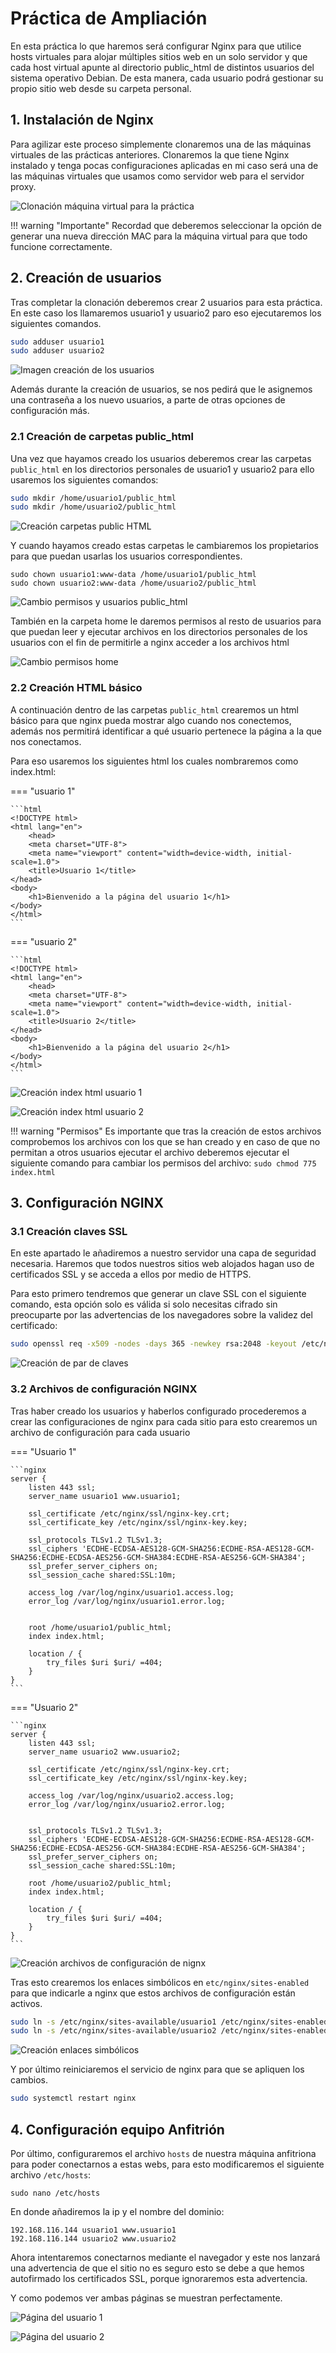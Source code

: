 # **Práctica de Ampliación**

En esta práctica lo que haremos será configurar Nginx para que utilice hosts virtuales para alojar
múltiples sitios web en un solo servidor y que cada host virtual apunte al directorio public_html
de distintos usuarios del sistema operativo Debian. De esta manera, cada usuario podrá gestionar 
su propio sitio web desde su carpeta personal.

## **1. Instalación de Nginx**

Para agilizar este proceso simplemente clonaremos una de las máquinas virtuales de las prácticas anteriores.
Clonaremos la que tiene Nginx instalado y tenga pocas configuraciones aplicadas en mi caso será una de las máquinas virtuales
que usamos como servidor web para el servidor proxy.


![Clonación máquina virtual para la práctica](../../assets/images/Practica3.4/clonacion.png)

!!! warning "Importante"
    Recordad que deberemos seleccionar la opción de generar una nueva dirección MAC para la máquina virtual
    para que todo funcione correctamente.

## **2. Creación de usuarios**

Tras completar la clonación deberemos crear 2 usuarios para esta práctica. En este caso los llamaremos usuario1 y usuario2 paro eso
ejecutaremos los siguientes comandos.

```bash
sudo adduser usuario1
sudo adduser usuario2
```

![Imagen creación de los usuarios](../../assets/images/Practica3.4/creacion_usuarios.png)

Además durante la creación de usuarios, se nos pedirá que le asignemos una contraseña a los nuevo usuarios, a parte de otras opciones
de configuración más.

### **2.1 Creación de carpetas public_html**

Una vez que hayamos creado los usuarios deberemos crear las carpetas `public_html` en los directorios personales de usuario1 y usuario2
para ello usaremos los siguientes comandos:

```bash
sudo mkdir /home/usuario1/public_html
sudo mkdir /home/usuario2/public_html
```

![Creación carpetas public HTML](../../assets/images/Practica3.4/creacion-public.png)


Y cuando hayamos creado estas carpetas le cambiaremos los propietarios para que puedan usarlas los usuarios correspondientes.

```
sudo chown usuario1:www-data /home/usuario1/public_html
sudo chown usuario2:www-data /home/usuario2/public_html
```

![Cambio permisos y usuarios public_html](../../assets/images/Practica3.4/chown-public.png)

También en la carpeta home le daremos permisos al resto de usuarios para que puedan leer y ejecutar archivos en los directorios 
personales de los usuarios con el fin de permitirle a nginx acceder a los archivos html

![Cambio permisos home](../../assets/images/Practica3.4/Cambio-permisos-home.png)

### **2.2 Creación HTML básico**

A continuación dentro de las carpetas `public_html` crearemos un html básico para que nginx pueda mostrar
algo cuando nos conectemos, además nos permitirá identificar a qué usuario pertenece la página a la que nos conectamos.

Para eso usaremos los siguientes html los cuales nombraremos como index.html:


=== "usuario 1"

    ```html
    <!DOCTYPE html>
    <html lang="en">
        <head>
        <meta charset="UTF-8">
        <meta name="viewport" content="width=device-width, initial-scale=1.0">
        <title>Usuario 1</title>
    </head>
    <body>
        <h1>Bienvenido a la página del usuario 1</h1>
    </body>
    </html>
    ```

=== "usuario 2"

    ```html
    <!DOCTYPE html>
    <html lang="en">
        <head>
        <meta charset="UTF-8">
        <meta name="viewport" content="width=device-width, initial-scale=1.0">
        <title>Usuario 2</title>
    </head>
    <body>
        <h1>Bienvenido a la página del usuario 2</h1>
    </body>
    </html>
    ```

![Creación index html usuario 1](../../assets/images/Practica3.4/creacion-html1.png)

![Creación index html usuario 2](../../assets/images/Practica3.4/creacion-html2.png)

!!! warning "Permisos"
    Es importante que tras la creación de estos archivos comprobemos los archivos con los que se han creado
    y en caso de que no permitan a otros usuarios ejecutar el archivo deberemos ejecutar el siguiente comando
    para cambiar los permisos del archivo:
    ```
    sudo chmod 775 index.html
    ```

## **3. Configuración NGINX**

### **3.1 Creación claves SSL**

En este apartado le añadiremos a nuestro servidor una capa de seguridad necesaria. Haremos que todos nuestros sitios web alojados hagan uso de certificados SSL y se acceda a ellos por medio de HTTPS.

Para esto primero tendremos que generar un clave SSL con el siguiente comando, esta opción solo es válida si solo necesitas cifrado sin preocuparte por las advertencias de los navegadores sobre la validez del certificado:

```bash
sudo openssl req -x509 -nodes -days 365 -newkey rsa:2048 -keyout /etc/nginx/ssl/nginx-key.key -out /etc/nginx/ssl/nginx-key.crt
```

![Creación de par de claves](../../assets/images/Practica3.4/par-de-claves.png)

### **3.2 Archivos de configuración NGINX**

Tras haber creado los usuarios y haberlos configurado procederemos a crear las configuraciones de nginx para cada sitio para esto 
crearemos un archivo de configuración para cada usuario

=== "Usuario 1"

    ```nginx
    server {
        listen 443 ssl;
        server_name usuario1 www.usuario1;

        ssl_certificate /etc/nginx/ssl/nginx-key.crt;
        ssl_certificate_key /etc/nginx/ssl/nginx-key.key;

        ssl_protocols TLSv1.2 TLSv1.3;
        ssl_ciphers 'ECDHE-ECDSA-AES128-GCM-SHA256:ECDHE-RSA-AES128-GCM-SHA256:ECDHE-ECDSA-AES256-GCM-SHA384:ECDHE-RSA-AES256-GCM-SHA384';
        ssl_prefer_server_ciphers on;
        ssl_session_cache shared:SSL:10m;

        access_log /var/log/nginx/usuario1.access.log;
        error_log /var/log/nginx/usuario1.error.log;


        root /home/usuario1/public_html;
        index index.html;

        location / {
            try_files $uri $uri/ =404;
        }
    }
    ```

=== "Usuario 2"

    ```nginx
    server {
        listen 443 ssl;
        server_name usuario2 www.usuario2;

        ssl_certificate /etc/nginx/ssl/nginx-key.crt;
        ssl_certificate_key /etc/nginx/ssl/nginx-key.key;

        access_log /var/log/nginx/usuario2.access.log;
        error_log /var/log/nginx/usuario2.error.log;


        ssl_protocols TLSv1.2 TLSv1.3;
        ssl_ciphers 'ECDHE-ECDSA-AES128-GCM-SHA256:ECDHE-RSA-AES128-GCM-SHA256:ECDHE-ECDSA-AES256-GCM-SHA384:ECDHE-RSA-AES256-GCM-SHA384';
        ssl_prefer_server_ciphers on;
        ssl_session_cache shared:SSL:10m;

        root /home/usuario2/public_html;
        index index.html;

        location / {
            try_files $uri $uri/ =404;
        }
    }
    ```

![Creación archivos de configuración de nignx](../../assets/images/Practica3.4/Creación-archivos-configuracion.png)

Tras esto crearemos los enlaces simbólicos en `etc/nginx/sites-enabled` para que indicarle a nginx que estos archivos
de configuración están activos.

```bash
sudo ln -s /etc/nginx/sites-available/usuario1 /etc/nginx/sites-enabled/
sudo ln -s /etc/nginx/sites-available/usuario2 /etc/nginx/sites-enabled/
```

![Creación enlaces simbólicos](../../assets/images/Practica3.4/Crecion-enlace-simbolico.png)

Y por último reiniciaremos el servicio de nginx para que se apliquen los cambios.

```bash
sudo systemctl restart nginx
```

## **4. Configuración equipo Anfitrión**

Por último, configuraremos el archivo `hosts` de nuestra máquina anfitriona para poder conectarnos
a estas webs, para esto modificaremos el siguiente archivo `/etc/hosts`:

```
sudo nano /etc/hosts
```

En donde añadiremos la ip y el nombre del dominio:

```
192.168.116.144 usuario1 www.usuario1
192.168.116.144 usuario2 www.usuario2
```

Ahora intentaremos conectarnos mediante el navegador y este nos lanzará una advertencia de que el sitio no es seguro esto se debe a que hemos
autofirmado los certificados SSL, porque ignoraremos esta advertencia.

Y como podemos ver ambas páginas se muestran perfectamente.

![Página del usuario 1](../../assets/images/Practica3.4/usuario1.png)

![Página del usuario 2](../../assets/images/Practica3.4/usuario2.png)